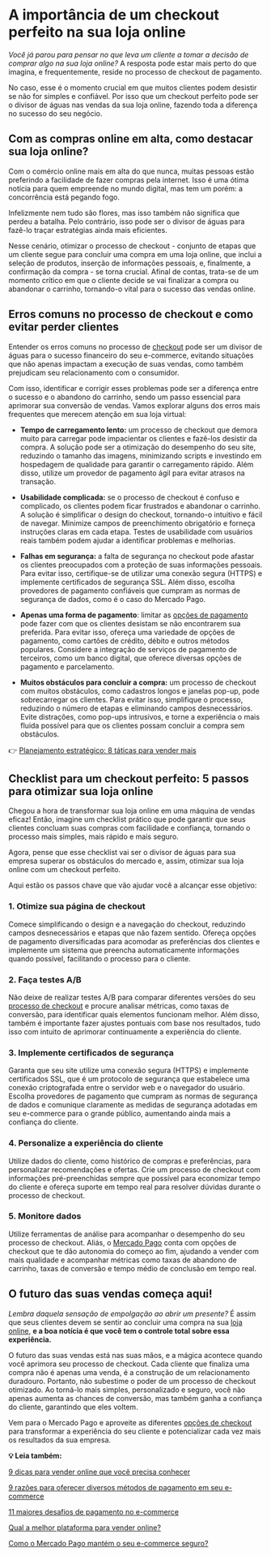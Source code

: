 # A importância de um checkout perfeito na sua loja online

*Você já parou para pensar no que leva um cliente a tomar a decisão de comprar algo na sua loja online?* A resposta pode estar mais perto do que imagina, e frequentemente, reside no processo de checkout de pagamento.

No caso, esse é o momento crucial em que muitos clientes podem desistir se não for simples e confiável. Por isso que um checkout perfeito pode ser o divisor de águas nas vendas da sua loja online, fazendo toda a diferença no sucesso do seu negócio.

## **Com as compras online em alta, como destacar sua loja online?**

Com o comércio online mais em alta do que nunca, muitas pessoas estão preferindo a facilidade de fazer compras pela internet. Isso é uma ótima notícia para quem empreende no mundo digital, mas tem um porém: a concorrência está pegando fogo.

Infelizmente nem tudo são flores, mas isso também não significa que perdeu a batalha. Pelo contrário, isso pode ser o divisor de águas para fazê-lo traçar estratégias ainda mais eficientes.

Nesse cenário, otimizar o processo de checkout - conjunto de etapas que um cliente segue para concluir uma compra em uma loja online, que inclui a seleção de produtos, inserção de informações pessoais, e, finalmente, a confirmação da compra - se torna crucial. Afinal de contas, trata-se de um momento crítico em que o cliente decide se vai finalizar a compra ou abandonar o carrinho, tornando-o vital para o sucesso das vendas online.

## **Erros comuns no processo de checkout e como evitar perder clientes**

Entender os erros comuns no processo de [checkout](https://meubolso.mercadopago.com.br/criando-experiencias-de-compra-incriveis-no-seu-e-commerce) pode ser um divisor de águas para o sucesso financeiro do seu e-commerce, evitando situações que não apenas impactam a execução de suas vendas, como também prejudicam seu relacionamento com o consumidor.

Com isso, identificar e corrigir esses problemas pode ser a diferença entre o sucesso e o abandono do carrinho, sendo um passo essencial para aprimorar sua conversão de vendas. Vamos explorar alguns dos erros mais frequentes que merecem atenção em sua loja virtual:

- **Tempo de carregamento lento:** um processo de checkout que demora muito para carregar pode impacientar os clientes e fazê-los desistir da compra. A solução pode ser a otimização do desempenho do seu site, reduzindo o tamanho das imagens, minimizando scripts e investindo em hospedagem de qualidade para garantir o carregamento rápido. Além disso, utilize um provedor de pagamento ágil para evitar atrasos na transação.

- **Usabilidade complicada:** se o processo de checkout é confuso e complicado, os clientes podem ficar frustrados e abandonar o carrinho. A solução é simplificar o design do checkout, tornando-o intuitivo e fácil de navegar. Minimize campos de preenchimento obrigatório e forneça instruções claras em cada etapa. Testes de usabilidade com usuários reais também podem ajudar a identificar problemas e melhorias.

- **Falhas em segurança:** a falta de segurança no checkout pode afastar os clientes preocupados com a proteção de suas informações pessoais. Para evitar isso, certifique-se de utilizar uma conexão segura (HTTPS) e implemente certificados de segurança SSL. Além disso, escolha provedores de pagamento confiáveis que cumpram as normas de segurança de dados, como é o caso do Mercado Pago. 

- **Apenas uma forma de pagamento**: limitar as [opções de pagamento](https://meubolso.mercadopago.com.br/formas-de-pagamento-mercado-pago-para-seu-negocio) pode fazer com que os clientes desistam se não encontrarem sua preferida. Para evitar isso, ofereça uma variedade de opções de pagamento, como cartões de crédito, débito e outros métodos populares. Considere a integração de serviços de pagamento de terceiros, como um banco digital, que oferece diversas opções de pagamento e parcelamento.

- **Muitos obstáculos para concluir a compra:** um processo de checkout com muitos obstáculos, como cadastros longos e janelas pop-up, pode sobrecarregar os clientes. Para evitar isso, simplifique o processo, reduzindo o número de etapas e eliminando campos desnecessários. Evite distrações, como pop-ups intrusivos, e torne a experiência o mais fluida possível para que os clientes possam concluir a compra sem obstáculos.

👉 [Planejamento estratégico: 8 táticas para vender mais](https://meubolso.mercadopago.com.br/guia-estrategico-para-vender-mais)

## **Checklist para um checkout perfeito: 5 passos para otimizar sua loja online**

Chegou a hora de transformar sua loja online em uma máquina de vendas eficaz! Então, imagine um checklist prático que pode garantir que seus clientes concluam suas compras com facilidade e confiança, tornando o processo mais simples, mais rápido e mais seguro.

Agora, pense que esse checklist vai ser o divisor de águas para sua empresa superar os obstáculos do mercado e, assim, otimizar sua loja online com um checkout perfeito.

Aqui estão os passos chave que vão ajudar você a alcançar esse objetivo:

### **1. Otimize sua página de checkout**

Comece simplificando o design e a navegação do checkout, reduzindo campos desnecessários e etapas que não fazem sentido. Ofereça opções de pagamento diversificadas para acomodar as preferências dos clientes e implemente um sistema que preencha automaticamente informações quando possível, facilitando o processo para o cliente.

### **2.** **Faça testes A/B**

Não deixe de realizar testes A/B para comparar diferentes versões do seu [processo de checkout](https://meubolso.mercadopago.com.br/importancia-do-checkout) e procure analisar métricas, como taxas de conversão, para identificar quais elementos funcionam melhor. Além disso, também é importante fazer ajustes pontuais com base nos resultados, tudo isso com intuito de aprimorar continuamente a experiência do cliente.

### **3.** **Implemente certificados de segurança**

Garanta que seu site utilize uma conexão segura (HTTPS) e implemente certificados SSL, que é um protocolo de segurança que estabelece uma conexão criptografada entre o servidor web e o navegador do usuário. Escolha provedores de pagamento que cumpram as normas de segurança de dados e comunique claramente as medidas de segurança adotadas em seu e-commerce para o grande público, aumentando ainda mais a confiança do cliente.

### **4.** **Personalize a experiência do cliente**

Utilize dados do cliente, como histórico de compras e preferências, para personalizar recomendações e ofertas. Crie um processo de checkout com informações pré-preenchidas sempre que possível para economizar tempo do cliente e ofereça suporte em tempo real para resolver dúvidas durante o processo de checkout.

### **5.** **Monitore dados**

Utilize ferramentas de análise para acompanhar o desempenho do seu processo de checkout. Aliás, o [Mercado Pago](https://meubolso.mercadopago.com.br/checkout-mercado-pago) conta com opções de checkout que te dão autonomia do começo ao fim, ajudando a vender com mais qualidade e acompanhar métricas como taxas de abandono de carrinho, taxas de conversão e tempo médio de conclusão em tempo real.

## **O futuro das suas vendas começa aqui!**

*Lembra daquela sensação de empolgação ao abrir um presente?* É assim que seus clientes devem se sentir ao concluir uma compra na sua [loja online](https://meubolso.mercadopago.com.br/como-montar-uma-loja-online), **e a boa notícia é que você tem o controle total sobre essa experiência.**

O futuro das suas vendas está nas suas mãos, e a mágica acontece quando você aprimora seu processo de checkout. Cada cliente que finaliza uma compra não é apenas uma venda, é a construção de um relacionamento duradouro. Portanto, não subestime o poder de um processo de checkout otimizado. Ao torná-lo mais simples, personalizado e seguro, você não apenas aumenta as chances de conversão, mas também ganha a confiança do cliente, garantindo que eles voltem.

Vem para o Mercado Pago e aproveite as diferentes [opções de checkout](https://meubolso.mercadopago.com.br/checkout-mercado-pago-vender-em-marketplace) para transformar a experiência do seu cliente e potencializar cada vez mais os resultados da sua empresa.

**💡 Leia também:**

[9 dicas para vender online que você precisa conhecer](https://meubolso.mercadopago.com.br/vendas-on-line-9-dicas-que-voce-nao-pode-deixar-de-praticar)

[9 razões para oferecer diversos métodos de pagamento em seu e-commerce](https://meubolso.mercadopago.com.br/por-que-oferecer-diversas-opcoes-de-pagamento-e-bom-para-seu-e-commerce)

[11 maiores desafios de pagamento no e-commerce](https://meubolso.mercadopago.com.br/11-maiores-desafios-de-pagamento-de-um-e-commerce)

[Qual a melhor plataforma para vender online?](https://meubolso.mercadopago.com.br/qual-a-melhor-plataforma-para-vender-online)

[Como o Mercado Pago mantém o seu e-commerce seguro?](https://meubolso.mercadopago.com.br/mercado-pago-ecommerce-seguro)